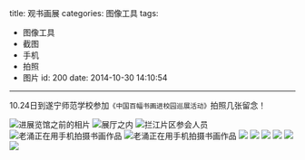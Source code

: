 title: 观书画展
categories: 图像工具
tags:
  - 图像工具
  - 截图
  - 手机
  - 拍照
  - 图片
id: 200
date: 2014-10-30 14:10:54
---

10.24日到遂宁师范学校参加`《中国百幅书画进校园巡展活动》`拍照几张留念！


<!--more-->

![进展览馆之前的相片](http://szcxgg.qiniudn.com/2014-10-31_135815.jpg)
![展厅之内](http://szcxgg.qiniudn.com/2014-10-31_135750.jpg)
![拦江片区参会人员](http://szcxgg.qiniudn.com/2014-10-31_120216.jpg)
![老涌正在用手机拍摄书画作品](http://szcxgg.qiniudn.com/2014-10-31_112420.jpg)
![老涌正在用手机拍摄书画作品](http://szcxgg.qiniudn.com/2014-10-31_112459.jpg)
![](http://szcxgg.qiniudn.com/2014-10-31_135650.jpg)
![](http://szcxgg.qiniudn.com/2014-10-31_135710.jpg)
![](http://szcxgg.qiniudn.com/2014-10-31_135731.jpg)
![](http://szcxgg.qiniudn.com/2014-10-31_135830.jpg)
![](http://szcxgg.qiniudn.com/2014-10-31_135904.jpg)
![](http://szcxgg.qiniudn.com/2014-10-31_135936.jpg)